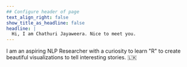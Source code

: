 ```yaml
---
## Configure header of page
text_align_right: false
show_title_as_headline: false
headline: |
  Hi, I am Chathuri Jayaweera. Nice to meet you.
---
```


<!-- this is a subheadline -->
I am an aspiring NLP Researcher with a curiosity to learn "R" to create 
beautiful visualizations to tell interesting stories. :sri_lanka:
